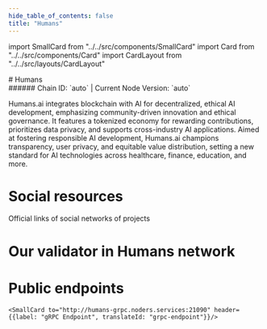 ```yaml
---
hide_table_of_contents: false
title: "Humans"
---
```


import SmallCard from "../../src/components/SmallCard"
import Card from "../../src/components/Card"
import CardLayout from "../../src/layouts/CardLayout"

<div class="h1-with-icon icon-humans">
# Humans
</div>
###### Chain ID: `auto` | Current Node Version: `auto`


Humans.ai integrates blockchain with AI for decentralized, ethical AI development, emphasizing community-driven innovation and ethical governance. It features a tokenized economy for rewarding contributions, prioritizes data privacy, and supports cross-industry AI applications. Aimed at fostering responsible AI development, Humans.ai champions transparency, user privacy, and equitable value distribution, setting a new standard for AI technologies across healthcare, finance, education, and more.

# Social resources
Official links of social networks of projects

<CardLayout autoFitEnabled={false}>
    <SmallCard to="https://humans.ai/" header={{label: "Website", translateId: "social-telegram"}} iconPath="img/website-icon.svg"/>
    <SmallCard to="https://github.com/humansdotai" header={{label: "GitHub", translateId: "social-telegram"}} iconPath="img/github-icon.svg"/>
    <SmallCard to="https://discord.gg/humansdotai/" header={{label: "Discord", translateId: "social-telegram"}} iconPath="img/discord-icon.svg"/>
    <SmallCard to="https://twitter.com/humansdotai" header={{label: "X", translateId: "social-telegram"}} iconPath="img/x-icon.svg"/>
    <SmallCard to="https://t.me/humansdotai" header={{label: "Telegram", translateId: "social-telegram"}} iconPath="img/telegram-icon.svg"/>
</CardLayout>

# Our validator in Humans network

<CardLayout autoFitEnabled={true}>
    <Card
        to="https://humans.explorers.guru/validator/humanvaloper1xl4lxgvwesnehdkfpn92ku8fk99lkrk6kmjc98"
        header={{
            label: "[NODERS]TEAM",
            translateId: "development-setup",
        }}
        body={{
            label: "Trusted blockchain validator",
        }}
        iconPath="img/kotlin-icon.svg"
    />
</CardLayout>

# Public endpoints 

<CardLayout autoFitEnabled={true}>
    <SmallCard to="https://humans-rpc.noders.services" header={{label: "RPC Endpoint", translateId: "rpc-endpoint"}}/>
    <SmallCard to="https://humans-api.noders.services" header={{label: "API Endpoint", translateId: "api-endpoint"}}/>
    
    <SmallCard to="http://humans-grpc.noders.services:21090" header={{label: "gRPC Endpoint", translateId: "grpc-endpoint"}}/>
</CardLayout>



